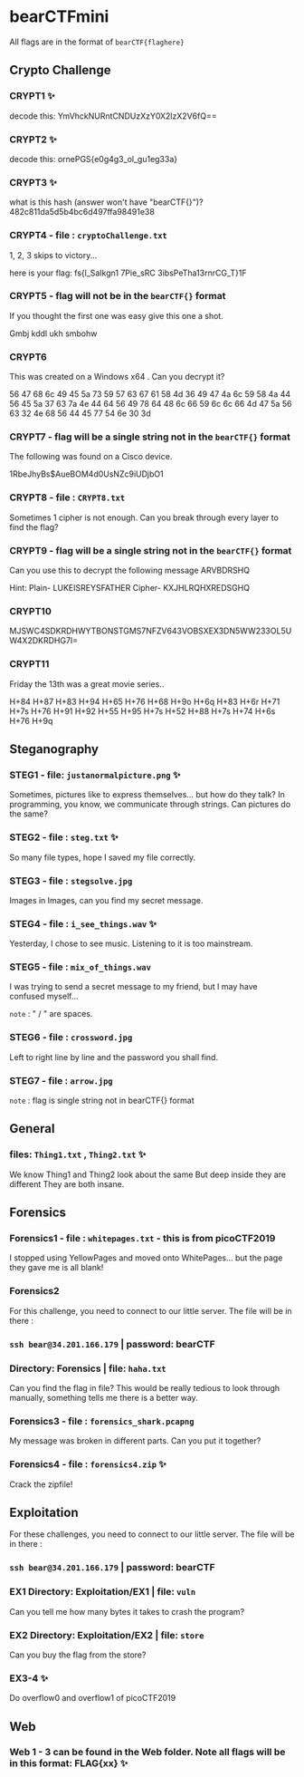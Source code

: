 # bearCTFmini
All flags are in the format of `bearCTF{flaghere}`

## Crypto Challenge

### CRYPT1 :sparkles:
decode this: YmVhckNURntCNDUzXzY0X2lzX2V6fQ==

### CRYPT2 :sparkles:
decode this: ornePGS{e0g4g3_ol_gu1eg33a}

### CRYPT3 :sparkles:
what is this hash (answer won't have "bearCTF{}")? 482c811da5d5b4bc6d497ffa98491e38

### CRYPT4 - file : `cryptoChallenge.txt`
1, 2, 3 skips to victory...

here is your flag: fs{l_SaIkgn1 7Pie_sRC 3ibsPeTha13rnrCG_T}1F

### CRYPT5 - flag will not be in the `bearCTF{}` format
If you thought the first one was easy give this one a shot.

Gmbj kddl ukh smbohw

### CRYPT6
This was created on a Windows x64 . Can you decrypt it?

56 47 68 6c 49 45 5a 73 59 57 63 67 61 58 4d 36 49 47 4a 6c 59 58 4a 44 56 45 5a 37 63 7a 4e 44 64 56 49 78 64 48 6c 66 59 6c 6c 66 4d 47 5a 56 63 32 4e 68 56 44 45 77 54 6e 30 3d

### CRYPT7 - flag will be a single string not in the `bearCTF{}` format
The following was found on a Cisco device.

$1$RbeJhyBs$AueBOM4d0UsNZc9iUDjbO1


### CRYPT8 - file : `CRYPT8.txt`
Sometimes 1 cipher is not enough. Can you break through every layer to find the flag?


### CRYPT9 - flag will be a single string not in the `bearCTF{}` format
Can you use this to decrypt the following message ARVBDRSHQ

Hint: Plain- LUKEISREYSFATHER Cipher- KXJHLRQHXREDSGHQ

### CRYPT10

MJSWC4SDKRDHWYTBONSTGMS7NFZV643VOBSXEX3DN5WW233OL5UW4X2DKRDHG7I=

### CRYPT11
Friday the 13th was a great movie series..

H+84 H+87 H+83 H+94 H+65 H+76 H+68 H+9o H+6q H+83 H+6r H+71 H+7s H+76 H+91 H+92 H+55 H+95 H+7s H+52 H+88 H+7s H+74 H+6s H+76 H+9q


## Steganography

### STEG1 - file: `justanormalpicture.png` :sparkles:

Sometimes, pictures like to express themselves... but how do they talk?
In programming, you know, we communicate through strings. Can pictures do the same? 

### STEG2 - file : `steg.txt` :sparkles:
So many file types, hope I saved my file correctly.

### STEG3 - file : `stegsolve.jpg`
Images in Images, can you find my secret message.

### STEG4 - file : `i_see_things.wav` :sparkles:
Yesterday, I chose to see music. Listening to it is too mainstream.

### STEG5 - file : `mix_of_things.wav`
I was trying to send a secret message to my friend, but I may have confused myself... 

`note` : " / " are spaces. 

### STEG6 - file : `crossword.jpg`
Left to right line by line and the password you shall find.

### STEG7 - file : `arrow.jpg`
`note` : flag is single string not in bearCTF{} format


## General

### files: `Thing1.txt` , `Thing2.txt` :sparkles:
We know Thing1 and Thing2 look about the same
But deep inside they are different
They are both insane.



## Forensics
### Forensics1 - file : `whitepages.txt` - this is from picoCTF2019
I stopped using YellowPages and moved onto WhitePages... but the page they gave me is all blank!

### Forensics2
For this challenge, you need to connect to our little server. The file will be in there :
### ` ssh bear@34.201.166.179 ` | password: bearCTF
### Directory: Forensics | file: `haha.txt`
Can you find the flag in file? This would be really tedious to look through manually, something tells me there is a better way.



### Forensics3 - file : `forensics_shark.pcapng` 
My message was broken in different parts. Can you put it together? 

### Forensics4 - file : `forensics4.zip` :sparkles:
Crack the zipfile!



## Exploitation
For these challenges, you need to connect to our little server. The file will be in there :
### ` ssh bear@34.201.166.179 ` | password: bearCTF


### EX1 Directory: Exploitation/EX1 | file: `vuln`
Can you tell me how many bytes it takes to crash the program?

### EX2 Directory: Exploitation/EX2 | file: `store`
Can you buy the flag from the store?

### EX3-4 :sparkles:
Do overflow0 and overflow1 of picoCTF2019

## Web

### Web 1 - 3 can be found in the Web folder. Note all flags will be in this format: FLAG{xx} :sparkles:
